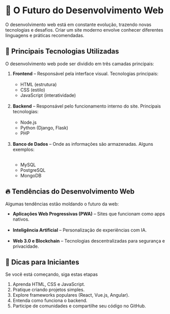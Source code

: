 <!DOCTYPE html>
<html lang="pt-BR">

<head>
    <meta charset="UTF-8">
    <meta name="viewport" content="width=device-width, initial-scale=1.0">
</head>
<body>
    <h1>🚀 O Futuro do Desenvolvimento Web</h1>
    <p>O desenvolvimento web está em constante evolução, trazendo novas tecnologias e desafios. Criar um site moderno
        envolve conhecer diferentes linguagens e práticas recomendadas.</p>
    <h2>📌 Principais Tecnologias Utilizadas</h2>
    <p>O desenvolvimento web pode ser dividido em três camadas principais:</p>
    <ol>
        <li><strong>Frontend</strong> – Responsável pela interface visual. Tecnologias principais:
            <ul>
                <br>
                <li>HTML (estrutura)</li>
                <li>CSS (estilo)</li>
                <li>JavaScript (interatividade)</li>
                <br>
            </ul>
        </li>
        <li><strong>Backend</strong> – Responsável pelo funcionamento interno do site. Principais tecnologias:
            <ul>
                <br>
                <li>Node.js</li>
                <li>Python (Django, Flask)</li>
                <li>PHP</li>
                <br>
            </ul>
        </li>
        <li><strong>Banco de Dados</strong> – Onde as informações são armazenadas. Alguns exemplos:</strong></li>
        <ul>
            <br>
            <li>MySQL</li>
            <li>PostgreSQL</li>
            <li>MongoDB</li>
        </ul>
    </ol>
    <h2>🔥 Tendências do Desenvolvimento Web</h2>
    <p>Algumas tendências estão moldando o futuro da web:</p>
    <ul>
        <li><strong>Aplicações Web Progressivas (PWA)</strong> – Sites que funcionam como apps nativos.</li>
        <br>
        <li><strong>Inteligência Artificial</strong> – Personalização de experiências com IA.</li>
        <br>
        <li><strong>Web 3.0 e Blockchain</strong> – Tecnologias descentralizadas para segurança e privacidade.</li>
    </ul>
    <h2>🎯 Dicas para Iniciantes</h2>
    <p>Se você está começando, siga estas etapas</p>
    <ol>
        <li>Aprenda HTML, CSS e JavaScript.</li>
        <li>Pratique criando projetos simples.</li>
        <li>Explore frameworks populares (React, Vue.js, Angular).</li>
        <li>Entenda como funciona o backend.</li>
        <li>Participe de comunidades e compartilhe seu código no GitHub.</li>
    </ol>
</body>
</html>
